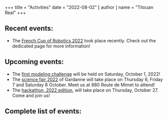 +++
title = "Activities"
date = "2022-08-02"
[ author ]
  name = "Titouan Real"
+++

## Recent events:
* The [French Cup of Robotics 2022](CDR/2022) took place recently. Check out the dedicated page for more information!

## Upcoming events:
* The [first modeling challenge](modeling-challenge/2022) will be held on Saturday, October 1, 2022!
* The [science fair 2022](science-fair/2022) of Gardanne will take place on Thursday 6, Friday 7 and Saturday 8 October. Meet us at 880 Route de Mimet to attend!
* The [hackathon, 2022 edition](hackathon/2022), will take place on Thursday, October 27. Come and join us!

## Complete list of events: